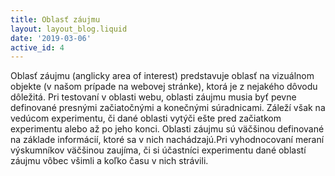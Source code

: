 ```yaml
---
title: Oblasť záujmu
layout: layout_blog.liquid
date: '2019-03-06'
active_id: 4
---
```


Oblasť záujmu (anglicky area of interest) predstavuje oblasť na vizuálnom objekte (v našom prípade na webovej stránke), ktorá je z nejakého dôvodu dôležitá. Pri testovaní v oblasti webu, oblasti záujmu musia byť pevne definované presnými začiatočnými a konečnými súradnicami. Záleží však na vedúcom experimentu, či dané oblasti vytýči ešte pred začiatkom experimentu alebo až po jeho konci. Oblasti záujmu sú väčšinou definované na základe informácií, ktoré sa v nich nachádzajú.Pri vyhodnocovaní meraní výskumníkov väčšinou zaujíma, či si účastníci experimentu dané oblastí záujmu vôbec všimli a koľko času v nich strávili.